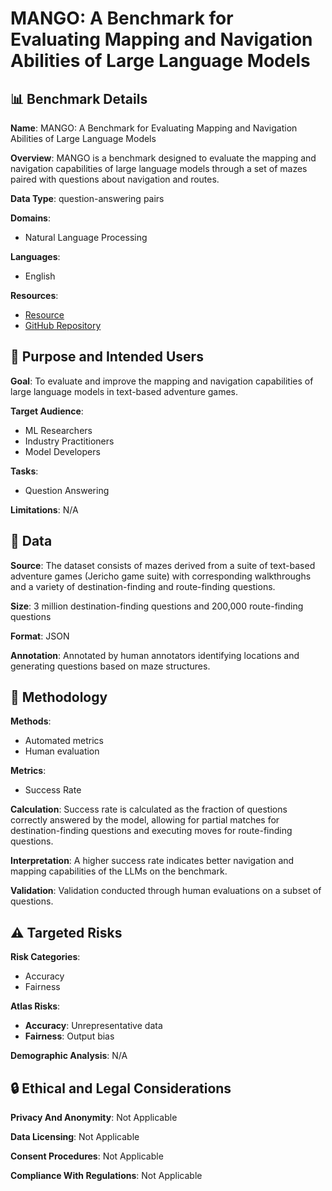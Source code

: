 # MANGO: A Benchmark for Evaluating Mapping and Navigation Abilities of Large Language Models

## 📊 Benchmark Details

**Name**: MANGO: A Benchmark for Evaluating Mapping and Navigation Abilities of Large Language Models

**Overview**: MANGO is a benchmark designed to evaluate the mapping and navigation capabilities of large language models through a set of mazes paired with questions about navigation and routes.

**Data Type**: question-answering pairs

**Domains**:
- Natural Language Processing

**Languages**:
- English

**Resources**:
- [Resource](https://mango.ttic.edu)
- [GitHub Repository](https://github.com/oaklight/mango/)

## 🎯 Purpose and Intended Users

**Goal**: To evaluate and improve the mapping and navigation capabilities of large language models in text-based adventure games.

**Target Audience**:
- ML Researchers
- Industry Practitioners
- Model Developers

**Tasks**:
- Question Answering

**Limitations**: N/A

## 💾 Data

**Source**: The dataset consists of mazes derived from a suite of text-based adventure games (Jericho game suite) with corresponding walkthroughs and a variety of destination-finding and route-finding questions.

**Size**: 3 million destination-finding questions and 200,000 route-finding questions

**Format**: JSON

**Annotation**: Annotated by human annotators identifying locations and generating questions based on maze structures.

## 🔬 Methodology

**Methods**:
- Automated metrics
- Human evaluation

**Metrics**:
- Success Rate

**Calculation**: Success rate is calculated as the fraction of questions correctly answered by the model, allowing for partial matches for destination-finding questions and executing moves for route-finding questions.

**Interpretation**: A higher success rate indicates better navigation and mapping capabilities of the LLMs on the benchmark.

**Validation**: Validation conducted through human evaluations on a subset of questions.

## ⚠️ Targeted Risks

**Risk Categories**:
- Accuracy
- Fairness

**Atlas Risks**:
- **Accuracy**: Unrepresentative data
- **Fairness**: Output bias

**Demographic Analysis**: N/A

## 🔒 Ethical and Legal Considerations

**Privacy And Anonymity**: Not Applicable

**Data Licensing**: Not Applicable

**Consent Procedures**: Not Applicable

**Compliance With Regulations**: Not Applicable

